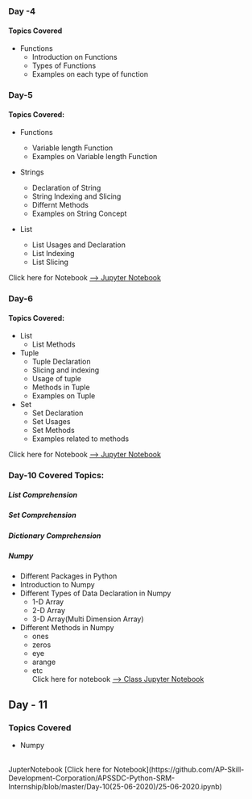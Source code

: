 ### Day -4

#### Topics Covered
-  Functions
    - Introduction on Functions
    - Types of Functions
    - Examples on each type of function


### Day-5
#### Topics Covered:
- Functions
    - Variable length Function
    - Examples on Variable length Function
    
- Strings
    - Declaration of String
    - String Indexing and Slicing 
    - Differnt Methods
    - Examples on String Concept
- List
    - List Usages and Declaration
    - List Indexing
    - List Slicing
    
Click here for Notebook [--> Jupyter Notebook](https://github.com/AP-Skill-Development-Corporation/APSSDC-Python-SRM-Internship/blob/master/Day-5(19-06-2020)/19-06-2020.ipynb)
    
### Day-6
#### Topics Covered:
- List
    - List Methods
- Tuple
    - Tuple Declaration
    - Slicing and indexing
    - Usage of tuple
    - Methods in Tuple
    - Examples on Tuple
- Set
    - Set Declaration
    - Set Usages 
    - Set Methods
    - Examples related to methods
    
Click here for Notebook [--> Jupyter Notebook](https://github.com/AP-Skill-Development-Corporation/APSSDC-Python-SRM-Internship/blob/master/Day-6(20-06-2020)/20-06-2020.ipynb)


### Day-10 Covered Topics:

##### List Comprehension
##### Set Comprehension
##### Dictionary Comprehension
##### Numpy
  - Different Packages in Python
  - Introduction to Numpy
  - Different Types of Data Declaration in Numpy
    - 1-D Array
    - 2-D Array
    - 3-D Array(Multi Dimension Array)
  - Different Methods in Numpy
    - ones
    - zeros
    - eye
    - arange
    - etc<br>
Click here for notebook [--> Class Jupyter Notebook](https://github.com/AP-Skill-Development-Corporation/APSSDC-Python-SRM-Internship/blob/master/Day-10(25-06-2020)/25-06-2020.ipynb)

## Day - 11

### Topics Covered
- Numpy
<br>
JupterNotebook [Click here for Notebook](https://github.com/AP-Skill-Development-Corporation/APSSDC-Python-SRM-Internship/blob/master/Day-10(25-06-2020)/25-06-2020.ipynb) 
